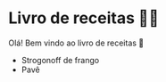# Livro de receitas :man_cook:

Olá! Bem vindo ao livro de receitas :wave: 

- Strogonoff de frango
- Pavê
